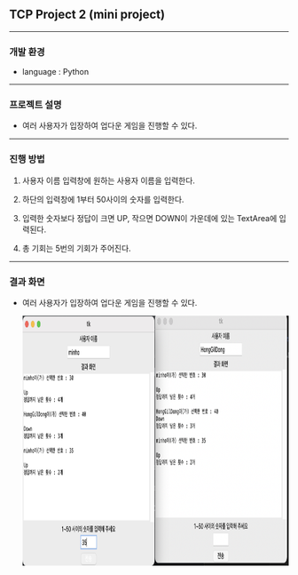 ## TCP Project 2 (mini project)

---

### 개발 환경

- language : Python

---

### 프로젝트 설명

- 여러 사용자가 입장하여 업다운 게임을 진행할 수 있다.

---

### 진행 방법

1. 사용자 이름 입력창에 원하는 사용자 이름을 입력한다.

2. 하단의 입력창에 1부터 50사이의 숫자를 입력한다.

3. 입력한 숫자보다 정답이 크면 UP, 작으면 DOWN이 가운데에 있는 TextArea에 입력된다.

4. 총 기회는 5번의 기회가 주어진다.

---

### 결과 화면

- 여러 사용자가 입장하여 업다운 게임을 진행할 수 있다.

  <img width="700" height="450" src="https://github.com/chominho14/TCP_Project_py/blob/main/resultscreenshot/1.png"></img>
